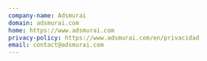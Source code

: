 ```yaml
---
company-name: Adsmurai
domain: adsmurai.com
home: https://www.adsmurai.com
privacy-policy: https://www.adsmurai.com/en/privacidad
email: contact@adsmurai.com
---
```




